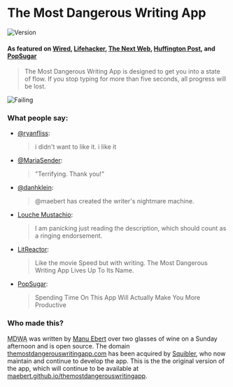 # The Most Dangerous Writing App

![Version](https://img.shields.io/github/package-json/v/maebert/themostdangerouswritingapp.svg?color=F45653&style=popout-square&logo=data:image/png;base64,iVBORw0KGgoAAAANSUhEUgAAAIAAAACAAQMAAAD58POIAAAABGdBTUEAALGPC/xhBQAAAAFzUkdCAK7OHOkAAAAGUExURfRWU//++ixAmzsAAAAqSURBVEjHY2AYBYRA/X84+DfkBX7AfCU/KjAqMCowKjAYBYZRiTsK8AEAVGnHUCe0//MAAAAASUVORK5CYII=)

#### As featured on [Wired](http://www.wired.com/2016/03/sadistic-writing-app-deletes-work-stop-typing/), [Lifehacker](http://lifehacker.com/the-most-dangerous-writing-app-destroys-your-progress-1762981262), [The Next Web](http://thenextweb.com/apps/2016/03/07/this-writing-app-will-delete-your-work-if-you-stop-typing/), [Huffington Post](http://www.huffingtonpost.com/2016/03/07/the-most-dangerous-writing-app-is-a-terrifying-productivity-tool_n_9399844.html), and [PopSugar](https://me.popsugar.com/technology/Why-Most-Dangerous-Writing-App-Make-You-More-Productive-40420571)

> The Most Dangerous Writing App is designed to get you into a state of flow.
> If you stop typing for more than five seconds, all progress will be lost.

![Failing](https://cloud.githubusercontent.com/assets/1047165/19895307/94ca8e02-a050-11e6-95d0-42a3fd58437b.gif)

### What people say:

* [@ryanfliss](https://twitter.com/ryanfliss/status/704389331067150337):

  > i didn't want to like it. i like it
* [@MariaSender](https://twitter.com/MariaSender/status/704705285219336192):

  >"Terrifying. Thank you!"
* [@danhklein](https://twitter.com/danhklein/status/704701084908978176):

  > @maebert has created the writer's nightmare machine.
* [Louche Mustachio](http://www.metafilter.com/157549/The-Most-Frustrating-Writing-Webpage#6422455):

  > I am panicking just reading the description, which should count as a ringing endorsement.

* [LitReactor](https://twitter.com/LitReactor/status/706937232863719424):

  > Like the movie Speed but with writing. The Most Dangerous Writing App Lives Up To Its Name.

* [PopSugar](https://me.popsugar.com/technology/Why-Most-Dangerous-Writing-App-Make-You-More-Productive-40420571):

  > Spending Time On This App Will Actually Make You More Productive

### Who made this?

<abbr title="The Most Dangerous Writing App">MDWA</abbr> was written by [Manu Ebert](https://www.twitter.com/maebert) over two glasses of wine on a Sunday afternoon and is open source. The domain [themostdangerouswritingapp.com](themostdangerouswritingapp.com) has been acquired by [Squibler](https://www.squibler.io), who now maintain and continue to develop the app. This is the the original version of the app, which will continue to be available at [maebert.github.io/themostdangerouswritingapp](https://maebert.github.io/themostdangerouswritingapp).
